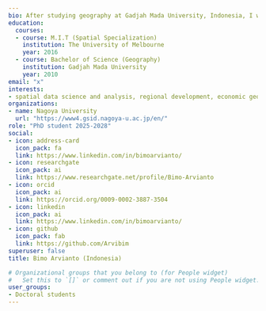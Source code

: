 ```yaml
---
bio: After studying geography at Gadjah Mada University, Indonesia, I work as a development planner in the Ministry of National Development Planning/Bappenas. I have a master's degree in information technology focusing on spatial from the University of Melbourne, Australia. My research interests include regional development, economic geography, and spatial data science.
education:
  courses:
  - course: M.I.T (Spatial Specialization)
    institution: The University of Melbourne
    year: 2016
  - course: Bachelor of Science (Geography)
    institution: Gadjah Mada University
    year: 2010
email: "x"
interests:
- spatial data science and analysis, regional development, economic geography
organizations:
- name: Nagoya University
  url: "https://www4.gsid.nagoya-u.ac.jp/en/"
role: "PhD student 2025-2028"
social:
- icon: address-card
  icon_pack: fa
  link: https://www.linkedin.com/in/bimoarvianto/
- icon: researchgate
  icon_pack: ai
  link: https://www.researchgate.net/profile/Bimo-Arvianto
- icon: orcid
  icon_pack: ai
  link: https://orcid.org/0009-0002-3887-3504
- icon: linkedin
  icon_pack: ai
  link: https://www.linkedin.com/in/bimoarvianto/
- icon: github
  icon_pack: fab
  link: https://github.com/Arvibim
superuser: false
title: Bimo Arvianto (Indonesia)

# Organizational groups that you belong to (for People widget)
#   Set this to `[]` or comment out if you are not using People widget.
user_groups:
- Doctoral students
---
```


